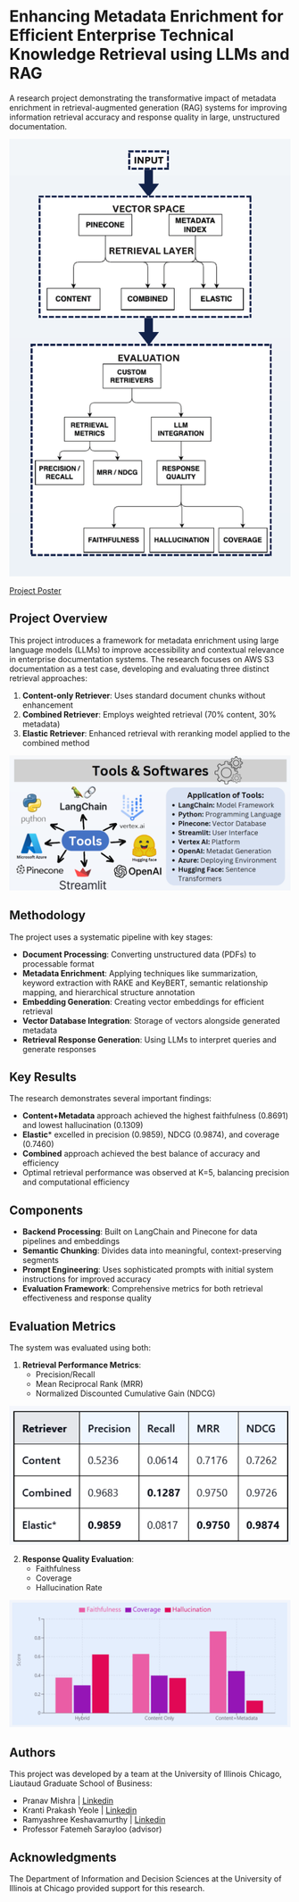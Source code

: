 # Enhancing Metadata Enrichment for Efficient Enterprise Technical Knowledge Retrieval using LLMs and RAG

A research project demonstrating the transformative impact of metadata enrichment in retrieval-augmented generation (RAG) systems for improving information retrieval accuracy and response quality in large, unstructured documentation.

![Architecture](https://github.com/PranavMishra17/MetadataEnrichment-for-RAG/blob/8cf89a5ff5f83c48d349ec0b415c28b10bd7f0c6/arch.png)

[Project Poster](https://github.com/PranavMishra17/MetadataEnrichment-for-RAG/blob/main/Final_Poster.pdf)

## Project Overview

This project introduces a framework for metadata enrichment using large language models (LLMs) to improve accessibility and contextual relevance in enterprise documentation systems. The research focuses on AWS S3 documentation as a test case, developing and evaluating three distinct retrieval approaches:

1. **Content-only Retriever**: Uses standard document chunks without enhancement
2. **Combined Retriever**: Employs weighted retrieval (70% content, 30% metadata)
3. **Elastic Retriever**: Enhanced retrieval with reranking model applied to the combined method

![Tools and software](https://github.com/PranavMishra17/MetadataEnrichment-for-RAG/blob/425960ac9680a3ccc542b10da304176c24898420/image_2025-03-17_135848454.png)

## Methodology

The project uses a systematic pipeline with key stages:

- **Document Processing**: Converting unstructured data (PDFs) to processable format
- **Metadata Enrichment**: Applying techniques like summarization, keyword extraction with RAKE and KeyBERT, semantic relationship mapping, and hierarchical structure annotation
- **Embedding Generation**: Creating vector embeddings for efficient retrieval
- **Vector Database Integration**: Storage of vectors alongside generated metadata
- **Retrieval Response Generation**: Using LLMs to interpret queries and generate responses

## Key Results

The research demonstrates several important findings:

- **Content+Metadata** approach achieved the highest faithfulness (0.8691) and lowest hallucination (0.1309)
- **Elastic*** excelled in precision (0.9859), NDCG (0.9874), and coverage (0.7460)
- **Combined** approach achieved the best balance of accuracy and efficiency
- Optimal retrieval performance was observed at K=5, balancing precision and computational efficiency

## Components

- **Backend Processing**: Built on LangChain and Pinecone for data pipelines and embeddings
- **Semantic Chunking**: Divides data into meaningful, context-preserving segments
- **Prompt Engineering**: Uses sophisticated prompts with initial system instructions for improved accuracy
- **Evaluation Framework**: Comprehensive metrics for both retrieval effectiveness and response quality

## Evaluation Metrics

The system was evaluated using both:

1. **Retrieval Performance Metrics**:
   - Precision/Recall
   - Mean Reciprocal Rank (MRR)
   - Normalized Discounted Cumulative Gain (NDCG)
  
![Retriever Eval](https://github.com/PranavMishra17/MetadataEnrichment-for-RAG/blob/425960ac9680a3ccc542b10da304176c24898420/image_2025-03-17_135919328.png)


2. **Response Quality Evaluation**:
   - Faithfulness
   - Coverage
   - Hallucination Rate

![Response Quality Eval](https://github.com/PranavMishra17/MetadataEnrichment-for-RAG/blob/425960ac9680a3ccc542b10da304176c24898420/image_2025-03-17_135949824.png)

## Authors

This project was developed by a team at the University of Illinois Chicago, Liautaud Graduate School of Business:
- Pranav Mishra | [Linkedin](https://www.linkedin.com/in/pranavgamedev/)
- Kranti Prakash Yeole | [Linkedin](https://www.linkedin.com/in/krantiyeole/)
- Ramyashree Keshavamurthy | [Linkedin](https://www.linkedin.com/in/ramyashree-keshavamurthy/)
- Professor Fatemeh Sarayloo (advisor)


## Acknowledgments

The Department of Information and Decision Sciences at the University of Illinois at Chicago provided support for this research.
